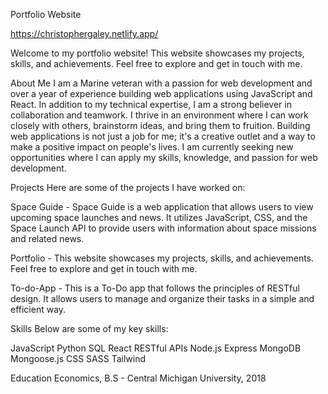 Portfolio Website

https://christophergaley.netlify.app/

Welcome to my portfolio website! This website showcases my projects, skills, and achievements. Feel free to explore and get in touch with me.

About Me
I am a Marine veteran with a passion for web development and over a year of experience building web applications using JavaScript and React. In addition to my technical expertise, I am a strong believer in collaboration and teamwork. I thrive in an environment where I can work closely with others, brainstorm ideas, and bring them to fruition. Building web applications is not just a job for me; it's a creative outlet and a way to make a positive impact on people's lives. I am currently seeking new opportunities where I can apply my skills, knowledge, and passion for web development.

Projects
Here are some of the projects I have worked on:

Space Guide - Space Guide is a web application that allows users to view upcoming space launches and news. It utilizes JavaScript, CSS, and the Space Launch API to provide users with information about space missions and related news.

Portfolio - This website showcases my projects, skills, and achievements. Feel free to explore and get in touch with me.

To-do-App - This is a To-Do app that follows the principles of RESTful design. It allows users to manage and organize their tasks in a simple and efficient way.

Skills
Below are some of my key skills:

JavaScript
Python
SQL
React
RESTful APIs
Node.js
Express
MongoDB
Mongoose.js
CSS
SASS
Tailwind

Education
Economics, B.S - Central Michigan University, 2018
